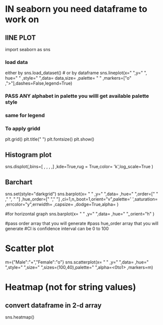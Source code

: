 # IN seaborn you need dataframe to work on
## lINE PLOT
import seaborn as sns
### load data
either by
sns.load_dataset()  # or by dataframe
sns.lineplot(x=" ",y=" ", hue=" " ,style=" ",data= data,size=   ,palette= " " ,markers=["o" ,">"],dashes=False,legend=True)

### PASS ANY alphabet in palette you willl get available palette style
### same for legend
### To apply gridd
plt.grid()
plt.title(" ")
plt.fontsize()
plt.show()


## Histogram plot
sns.displot(<datframe column>,bins=[ , , , ,] ,kde=True,rug = True,color= 'k',log_scale=True )
## Barchart
sns.set(style="darkgrid")
sns.barplot(x= " " ,y=" ",data=      ,hue=" ",order=[" " ," ", " "]   ,hue_order=[" "," "] ,ci=1,n_boot=1,orient="v",palette=' ',saturation=   ,errcolor="y",errwidth=  ,capsize=  ,dodge=True,alpha=  )

#for horizontal graph
sns.barplot(x= " " ,y=" ",data=      ,hue=" ",,orient="h" )

#pass order array that you will generate
#pass hue_order array that you will generate
#CI is confidence interval can be 0 to 100


# Scatter plot
m={"Male":"+","Female":"o"}
sns.scatterplot(x= " " ,y=" ",data=      ,hue=" ",style=" ",size=" ",sizes=(100,40),palette=" ",alpha=<0to1> ,markers=m)
# Heatmap (not for string values)
## convert dataframe in 2-d array 
sns.heatmap(<dataframe>)

